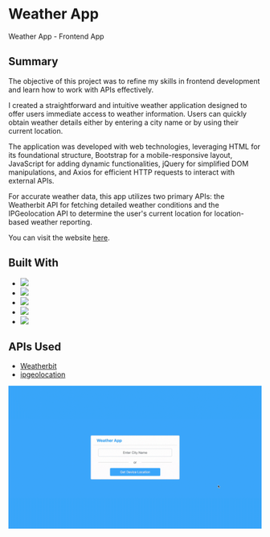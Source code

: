 # Weather App
Weather App - Frontend App 

## Summary

The objective of this project was to refine my skills in frontend development and learn how to work with APIs effectively.

I created a straightforward and intuitive weather application designed to offer users immediate access to weather information. Users can quickly obtain weather details either by entering a city name or by using their current location.

The application was developed with web technologies, leveraging HTML for its foundational structure, Bootstrap for a mobile-responsive layout, JavaScript for adding dynamic functionalities, jQuery for simplified DOM manipulations, and Axios for efficient HTTP requests to interact with external APIs.

For accurate weather data, this app utilizes two primary APIs: the Weatherbit API for fetching detailed weather conditions and the IPGeolocation API to determine the user's current location for location-based weather reporting.

You can visit the website [here](https://johanfortus.github.io/Weather-App/).

## Built With

- <img src="https://img.shields.io/badge/html5-%23E34F26.svg?&style=for-the-badge&logo=html5&logoColor=white" />
- <img src="https://img.shields.io/badge/bootstrap-%237952B3.svg?&style=for-the-badge&logo=bootstrap&logoColor=white" />
- <img src="https://img.shields.io/badge/javascript-%23F7DF1E.svg?&style=for-the-badge&logo=javascript&logoColor=black" />
- <img src="https://img.shields.io/badge/jquery-%230769AD.svg?&style=for-the-badge&logo=jquery&logoColor=white" />
- <img src="https://img.shields.io/badge/-Axios-EEEEEE?style=for-the-badge&logo=axios&logoColor=5E35CA" /> 

## APIs Used

- [Weatherbit](https://www.weatherbit.io/)
- [ipgeolocation](https://ipgeolocation.io/)

<img src="https://github.com/johanfortus/Weather-App/blob/main/assets/WeatherAppDemo.gif" /> 
